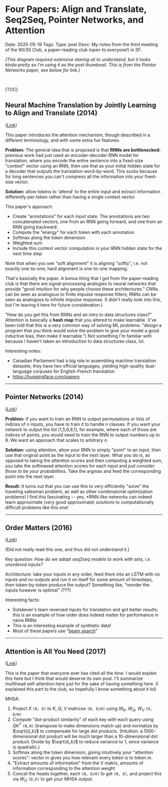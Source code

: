 # Four Papers: Align and Translate, Seq2Seq, Pointer Networks, and Attention
Date: 2025-05-19
Tags:
Type: post
Desc: My notes from the third meeting of the 90/30 Club, a paper-reading club (open to everyone!) in SF.

*(This diagram required extensive staring-at to understand, but it looks kinda pretty so I'm using it as the post thumbnail. This is from the Pointer Networks paper, see below for link.)*

<br> 

[TOC]

## Neural Machine Translation by Jointly Learning to Align and Translate (2014)

([Link](https://arxiv.org/abs/1409.0473))

This paper introduces the attention mechanism, though described in a different terminology, and with some extra fun features.

**Problem:** The general idea that is proposed is that **RNNs are bottlenecked:** previous work had just used an encoder-decoder RNN model for translation, where you encode the entire sentence into a fixed-size "context" vector using an RNN, then use that as your initial hidden state for a decoder that outputs the translation word-by-word. This sucks because for long sentences you can't compress all the information into your fixed-size vector.

**Solution:** allow tokens to 'attend' to the entire input and extract information differently per-token rather than having a single context vector.

This paper's approach: 

- Create "annotations" for each input state. The annotations are two concatenated vectors, one from an RNN going forward, and one from an RNN going backward. 
- Compute the "energy" for each token with each annotation
- Softmax along the token dimension
- Weighted sum
- Include this context vector computation in your RNN hidden state for the next time step

Note that when you see "soft alignment" it is aligning "softly", i.e. not exactly one-to-one; hard alignment is one-to-one mapping.

That's basically the paper. A bonus thing that I got from the paper-reading club is that there are signal-processing analogies to neural networks that provide "good intuition for why people choose these architectures." CNNs can be seen as analogous to finite impulse response filters; RNNs can be seen as analogous to infinite impulse response. (I didn't really look into this, but I'm leaving it here for future consideration.)

"How do you get this from RNNs and an intro to data structures class?" Attention is basically a **hash map** that you altered to make learnable. (I've been told that this is a very common way of solving ML problems: "design a program that you think would solve the problem to give your model a good inductive bias, then make it learnable.") Not something I'm familiar with because I haven't taken an introduction to data structures class, lol.

Interesting notes: 

- Canadian Parliament had a big role in assembling machine translation datasets; they have two official languages, yielding high-quality dual-language corpuses for English-French translation
- https://huggingface.com/papers

---

## Pointer Networks (2014)

([Link](https://arxiv.org/abs/1506.03134))

**Problem:** If you want to train an RNN to output permutations or lists of indices of $n$ inputs, you have to train it to handle $n$ classes. If you want your network to output the list [1,5,6,9,1], for example, where each of those are indices of points, you would need to train the RNN to output numbers up to 9. We want an approach that scales to arbitrary $n$.

**Solution:** using attention, allow your RNN to simply "point" to an input, then use that original point as the input to the next layer. What you do is, as opposed to taking the attention scores and then computing a weighted sum, you take the softmaxed attention scores for each input and *just consider those to be your probabilities*. Take the argmax and feed the corresponding point into the next layer.

**Result:** It turns out that you can use this to very efficiently "solve" the traveling salesman problem, as well as other combinatorial optimization problems! I find this fascinating -- yes, *RNN-like networks can indeed learn approximate (very good approximate) solutions to computationally difficult problems like this one! 

---

## Order Matters (2016)

([Link](https://arxiv.org/abs/1511.06391))

(Did not really read this one, and thus did not understand it.)

Key question: *How do we adapt seq2seq models to work with sets, i.e. unordered inputs?*

Architecture: take your inputs in any order, feed them into an LSTM with no inputs and no outputs and run it on itself for some amount of timesteps, then token-by-token produce the output? Something like, "reorder the inputs however is optimal" (???)

Interesting facts: 

- Sutskever's team reversed inputs for translation and got better results; this is an example of how order does indeed matter for performance in naive RNNs
- This is an interesting example of synthetic data!
- Most of these papers use "[beam search](https://en.wikipedia.org/wiki/Beam_search)"

---

## Attention is All You Need (2017)

([Link](https://arxiv.org/abs/1706.03762))

This is the paper that everyone ever has cited all the time. I would explain this here but I think that would deserve its own post. I'll summarize multihead self-attention here just for the sake of having something here. (I explained this part to the club, so hopefully I know something about it lol)

MHSA: 

1. Project $X$ `(N, D)` to $K$, $Q$, $V$ matrices `(N, D/H)` using $W_K$, $W_Q$, $W_V$ `(D, D/H)`
2. Compute "dot-product similarity" of each key with each query using $QK^T$ `(N,N)` (transpose to make dimensions match up) and normalize by $\sqrt{d_k}$ to compensate for large dot products. (Intuition: a 1000-dimensional dot product will be much larger than a 10-dimensional dot product. Divide by $\sqrt{d_k}$ to reduce variance to 1, since variance is quadratic.)
3. Softmax along the token dimension, giving intuitively your "attention scores": vector $m$ gives you how relevant every token is to token $m$.
4. "Extract amounts of information" from the V matrix, amounts of information corresponding to the attention weight   
5. Concat the heads together, each `(N, D/H)` to get `(N, D)`, and project this via $W_O$ `(D,D)` to get your MHSA output.

